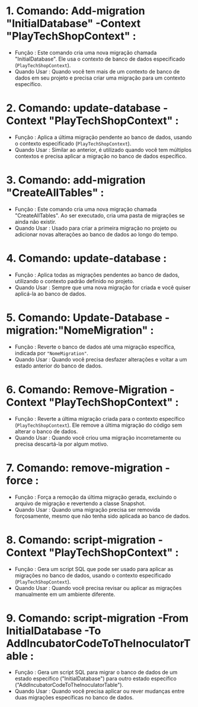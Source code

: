 ﻿# 1.  Comando: Add-migration "InitialDatabase" -Context "PlayTechShopContext" :
   -  Função : Este comando cria uma nova migração chamada "InitialDatabase". Ele usa o contexto de banco de dados especificado (`PlayTechShopContext`). 
   -  Quando Usar : Quando você tem mais de um contexto de banco de dados em seu projeto e precisa criar uma migração para um contexto específico.

# 2.  Comando: update-database -Context "PlayTechShopContext" :
   -  Função : Aplica a última migração pendente ao banco de dados, usando o contexto especificado (`PlayTechShopContext`).
   -  Quando Usar : Similar ao anterior, é utilizado quando você tem múltiplos contextos e precisa aplicar a migração no banco de dados específico.

# 3.  Comando: add-migration "CreateAllTables" :
   -  Função : Este comando cria uma nova migração chamada "CreateAllTables". Ao ser executado, cria uma pasta de migrações se ainda não existir.
   -  Quando Usar : Usado para criar a primeira migração no projeto ou adicionar novas alterações ao banco de dados ao longo do tempo.

# 4.  Comando: update-database :
   -  Função : Aplica todas as migrações pendentes ao banco de dados, utilizando o contexto padrão definido no projeto.
   -  Quando Usar : Sempre que uma nova migração for criada e você quiser aplicá-la ao banco de dados.

# 5.  Comando: Update-Database -migration:"NomeMigration" :
   -  Função : Reverte o banco de dados até uma migração específica, indicada por `"NomeMigration"`.
   -  Quando Usar : Quando você precisa desfazer alterações e voltar a um estado anterior do banco de dados.

# 6.  Comando: Remove-Migration -Context "PlayTechShopContext" :
   -  Função : Reverte a última migração criada para o contexto específico (`PlayTechShopContext`). Ele remove a última migração do código sem alterar o banco de dados.
   -  Quando Usar : Quando você criou uma migração incorretamente ou precisa descartá-la por algum motivo.

# 7.  Comando: remove-migration -force :
   -  Função : Força a remoção da última migração gerada, excluindo o arquivo de migração e revertendo a classe Snapshot.
   -  Quando Usar : Quando uma migração precisa ser removida forçosamente, mesmo que não tenha sido aplicada ao banco de dados.

# 8.  Comando: script-migration -Context "PlayTechShopContext" :
   -  Função : Gera um script SQL que pode ser usado para aplicar as migrações no banco de dados, usando o contexto especificado (`PlayTechShopContext`).
   -  Quando Usar : Quando você precisa revisar ou aplicar as migrações manualmente em um ambiente diferente.

# 9.  Comando: script-migration -From InitialDatabase -To AddIncubatorCodeToTheInoculatorTable :
   -  Função : Gera um script SQL para migrar o banco de dados de um estado específico ("InitialDatabase") para outro estado específico ("AddIncubatorCodeToTheInoculatorTable").
   -  Quando Usar : Quando você precisa aplicar ou rever mudanças entre duas migrações específicas no banco de dados.